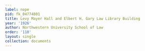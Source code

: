 ```yaml
---
label: nope
pid: fk_04774801
title: Levy Mayer Hall and Elbert H. Gary Law Library Building
year: '1926'
author: Northwestern University School of Law
order: '118'
layout: single
collection: documents
---
```

